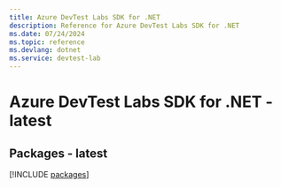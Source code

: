 ```yaml
---
title: Azure DevTest Labs SDK for .NET
description: Reference for Azure DevTest Labs SDK for .NET
ms.date: 07/24/2024
ms.topic: reference
ms.devlang: dotnet
ms.service: devtest-lab
---
```

# Azure DevTest Labs SDK for .NET - latest
## Packages - latest
[!INCLUDE [packages](devtest-labs-index.md)]
